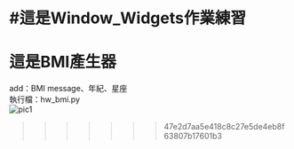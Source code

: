 #這是Window_Widgets作業練習
=======
# 這是BMI產生器 

add：BMI message、年紀、星座 \
執行檔：hw_bmi.py \
![pic1](https://user-images.githubusercontent.com/128680931/228880866-31c83122-ce93-4d6e-ba5d-5713fc763fe2.png)


>>>>>>> 47e2d7aa5e418c8c27e5de4eb8f63807b17601b3
